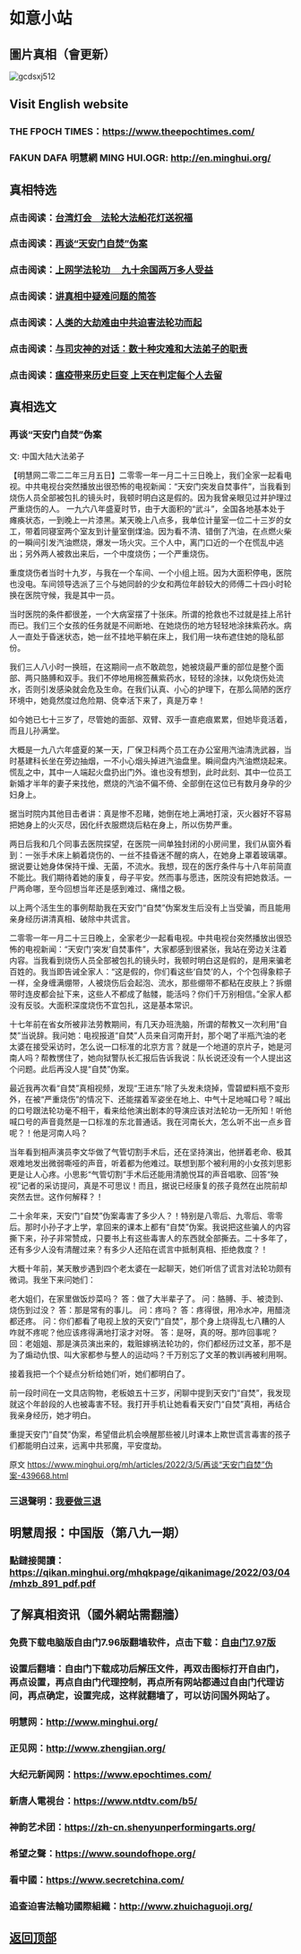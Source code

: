 # 如意小站

## 圖片真相（會更新）

![gcdsxj512](https://user-images.githubusercontent.com/79625284/156877131-c0e46d39-f02a-4156-b955-fafba8b2ce23.jpg)

## Visit English website

### THE FPOCH TIMES：https://www.theepochtimes.com/

### FAKUN DAFA 明慧網 MING HUI.OGR: http://en.minghui.org/

## 真相特选

### 点击阅读：[台湾灯会　法轮大法船花灯送祝福](https://github.com/pinhe91/dfhcjsr/tree/main) 

### 点击阅读：[再谈“天安门自焚”伪案](https://github.com/pinhe91/whjm/tree/main)

### 点击阅读：[上网学法轮功 　九十余国两万多人受益](https://github.com/pinhe91/jcxw5/tree/main)

### 点击阅读：[讲真相中疑难问题的简答](https://github.com/pinhe91/jcxw3/tree/main)

### 点击阅读：[人类的大劫难由中共迫害法轮功而起](https://github.com/pinhe91/jcxw4/tree/main) 

### 点击阅读：[与司灾神的对话：数十种灾难和大法弟子的职责](https://github.com/pinhe91/jcxw1/tree/main) 

### 点击阅读：[瘟疫带来历史巨变 上天在判定每个人去留](https://github.com/pinhe91/jcxw2/blob/main/README.md) 

## 真相选文

### 再谈“天安门自焚”伪案

文: 中国大陆大法弟子 

【明慧网二零二二年三月五日】二零零一年一月二十三日晚上，我们全家一起看电视。中共电视台突然播放出很恐怖的电视新闻：“天安门突发自焚事件”，当我看到烧伤人员全部被包扎的镜头时，我顿时明白这是假的。因为我曾亲眼见过并护理过严重烧伤的人。
一九六八年盛夏时节，由于大面积的“武斗”，全国各地基本处于瘫痪状态，一到晚上一片漆黑。某天晚上八点多，我单位计量室一位二十三岁的女工，带着同寝室两个室友到计量室倒煤油。因为看不清、错倒了汽油，在点燃火柴的一瞬间引发汽油燃烧，爆发一场火灾。三个人中，离门口近的一个在慌乱中逃出；另外两人被救出来后，一个中度烧伤；一个严重烧伤。

重度烧伤者当时十九岁，与我在一个车间、一个小组上班。因为大面积停电，医院也没电。车间领导选派了三个与她同龄的少女和两位年龄较大的师傅二十四小时轮换在医院守候，我是其中一员。

当时医院的条件都很差，一个大病室摆了十张床。所谓的抢救也不过就是挂上吊针而已。我们三个女孩的任务就是不间断地、在她烧伤的地方轻轻地涂抹紫药水。病人一直处于昏迷状态，她一丝不挂地平躺在床上，我们用一块布遮住她的隐私部份。

我们三人八小时一换班，在这期间一点不敢疏忽，她被烧最严重的部位是整个面部、两只胳膊和双手。我们不停地用棉签蘸紫药水，轻轻的涂抹，以免烧伤处流水，否则引发感染就会危及生命。在我们认真、小心的护理下，在那么简陋的医疗环境中，她竟然度过危险期、侥幸活下来了，真是万幸！

如今她已七十三岁了，尽管她的面部、双臂、双手一直疤痕累累，但她毕竟活着，而且儿孙满堂。

大概是一九八六年盛夏的某一天，厂保卫科两个员工在办公室用汽油清洗武器，当时基建科长坐在旁边抽烟，一不小心烟头掉进汽油盘里。瞬间盘内汽油燃烧起来。慌乱之中，其中一人端起火盘扔出门外。谁也没有想到，此时此刻、其中一位员工新婚才半年的妻子来找他，燃烧的汽油不偏不倚、全部倒在这位已有数月身孕的少妇身上。

据当时院内其他目击者讲：真是惨不忍睹，她倒在地上满地打滚，灭火器好不容易把她身上的火灭尽，因化纤衣服燃烧后粘在身上，所以伤势严重。

两日后我和几个同事去医院探望，在医院一间单独封闭的小房间里，我们从窗外看到：一张手术床上躺着烧伤的、一丝不挂昏迷不醒的病人，在她身上罩着玻璃罩。据说要让她身体保持干燥、无菌，不流水。我想，现在的医疗条件与十八年前简直不能比。我们期待着她的康复，母子平安。然而事与愿违，医院没有把她救活。一尸两命哪，至今回想当年还是感到难过、痛惜之极。

以上两个活生生的事例帮助我在天安门“自焚”伪案发生后没有上当受骗，而且能用亲身经历讲清真相、破除中共谎言。

二零零一年一月二十三日晚上，全家老少一起看电视。中共电视台突然播放出很恐怖的电视新闻：“天安门‘突发’自焚事件”，大家都感到很紧张，我站在旁边关注着内容。当我看到烧伤人员全部被包扎的镜头时，我顿时明白这是假的，是用来骗老百姓的。我当即告诫全家人：“这是假的，你们看这些‘自焚’的人，个个包得象粽子一样，全身缠满绷带，人被烧伤后会起泡、流水，那些绷带不都粘在皮肤上？拆绷带时连皮都会扯下来，这些人不都成了骷髅，能活吗？你们千万别相信。”全家人都没有反驳。大面积深度烧伤不宜包扎，这是基本常识。

十七年前在省女所被非法劳教期间，有几天办班洗脑，所谓的帮教又一次利用“自焚”当说辞。我问她：电视报道“自焚”人员来自河南开封，那个喝了半瓶汽油的老太婆在接受采访时，怎么说一口标准的北京方言？就是一个地道的京片子，她是河南人吗？帮教愣住了，她向狱警队长汇报后告诉我说：队长说还没有一个人提出这个问题。此后再没人提“自焚”伪案。

最近我再次看“自焚”真相视频，发现“王进东”除了头发未烧掉，雪碧塑料瓶不变形外，在被“严重烧伤”的情况下、还能摆着军姿坐在地上、中气十足地喊口号？喊出的口号跟法轮功毫不相干，看来给他演出剧本的导演应该对法轮功一无所知！听他喊口号的声音竟然是一口标准的东北普通话。我在河南长大，怎么听不出一点乡音呢？！他是河南人吗？

当年看到相声演员李文华做了气管切割手术后，还在坚持演出，他拼着老命、极其艰难地发出微弱嘶哑的声音，听着都为他难过。联想到那个被利用的小女孩刘思影更是让人心疼。小思影“气管切割”手术后还能用清脆悦耳的声音唱歌、回答“殃视”记者的采访提问，真是不可思议！而且，据说已经康复的孩子竟然在出院前却突然去世。这作何解释？！

二十余年来，天安门“自焚”伪案毒害了多少人？！特别是八零后、九零后、零零后。那时小孙子才上学，拿回来的课本上都有“自焚”伪案。我说把这些骗人的内容撕下来，孙子非常赞成，只要书上有这些毒害人的东西就全部撕去。二十多年了，还有多少人没有清醒过来？有多少人还陷在谎言中抵制真相、拒绝救度？！

大概十年前，某天散步遇到四个老太婆在一起聊天，她们听信了谎言对法轮功颇有微词。我坐下来问她们：

老大姐们，在家里做饭炒菜吗？
答：做了大半辈子了。
问：胳膊、手、被烫到、烧伤到过没？
答：那是常有的事儿。
问：疼吗？
答：疼得很，用冷水冲，用醋浇都还疼。
问：你们都看了电视上放的天安门“自焚”，那个身上烧得乱七八糟的人咋就不疼呢？他应该疼得满地打滚才对呀。
答：是呀，真的呀。那咋回事呢？
回：老姐姐、那是演员演出来的，栽赃嫁祸法轮功的，你们都经历过文革，那不是为了煽动仇恨、叫大家都参与整人的运动吗？千万别忘了文革的教训再被利用啊。

接着我把一个个疑点分析给她们听，她们都明白了。

前一段时间在一文具店购物，老板娘五十三岁，闲聊中提到天安门“自焚”，我发现就这个年龄段的人也被毒害不轻。我打开手机让她看看天安门“自焚”真相，再结合我亲身经历，她才明白。

重提天安门“自焚”伪案，希望借此机会唤醒那些被儿时课本上欺世谎言毒害的孩子们都能明白过来，远离中共邪魔，平安度劫。

原文 https://www.minghui.org/mh/articles/2022/3/5/再谈“天安门自焚”伪案-439668.html

### 三退聲明：[我要做三退](https://tuidang.epochtimes.com/)

## 明慧周报：中国版（第八九一期）

### 點鏈接閱讀：https://qikan.minghui.org/mhqkpage/qikanimage/2022/03/04/mhzb_891_pdf.pdf

## 了解真相资讯（國外網站需翻牆）

### 免费下载电脑版自由门7.96版翻墙软件，点击下载：[自由门7.97版](https://github.com/pinhe91/tuiguang/files/6839679/fg797r.zip)

### 设置后翻墙：自由门下载成功后解压文件，再双击图标打开自由门，再点设置，再点自由门代理控制，再点所有网站都通过自由门代理访问，再点确定，设置完成，这样就翻墙了，可以访问国外网站了。

### 明慧网：http://www.minghui.org/

### 正见网：http://www.zhengjian.org/

### 大纪元新闻网：https://www.epochtimes.com/

### 新唐人電視台：https://www.ntdtv.com/b5/

### 神韵艺术团：https://zh-cn.shenyunperformingarts.org/

### 希望之聲：https://www.soundofhope.org/

### 看中國：https://www.secretchina.com/

### 追查迫害法輪功國際組織：http://www.zhuichaguoji.org/

## [返回顶部](https://git.io/Js3EY)
